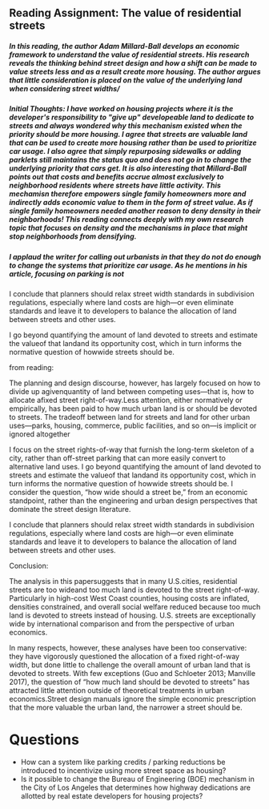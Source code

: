 ## Reading Assignment: The value of residential streets

##### _In this reading, the author Adam Millard-Ball develops an economic framework to understand the value of residential streets. His research reveals the thinking behind street design and how a shift can be made to value streets less and as a result create more housing. The author argues that little consideration is placed on the value of the underlying land when considering street widths/_

##### Initial Thoughts: I have worked on housing projects where it is the developer's responsibility to "give up" developeable land to dedicate to streets and always wondered why this mechanism existed when the priority should be more housing. I agree that streets are valuable land that can be used to create more housing rather than be used to prioritize car usage. I also agree that simply repurposing sidewalks or adding parklets still maintains the status quo and does not go in to change the underlying priority that cars get. It is also interesting that Millard-Ball points out that costs and benefits accrue almost exclusively to neighborhood residents where streets have little activity. This mechamisn therefore empowers single family homeowners more and indirectly adds economic value to them in the form of street value. As if single family homeowners needed another reason to deny density in their neighborhoods! This reading connects deeply with my own research topic that focuses on density and the mechanisms in place that might stop neighborhoods from densifying.

##### I applaud the writer for calling out urbanists in that they do not do enough to change the systems that prioritize car usage. As he mentions in his article, focusing on parking is not 

I conclude that planners should relax street width standards in subdivision regulations, especially where land costs are high—or even eliminate standards and leave it to developers to balance the allocation of land between streets and other uses.

 I go beyond quantifying the amount of land devoted to streets and estimate the valueof that landand its opportunity cost, which in turn informs the normative question of howwide streets should be.

from reading:

The planning and design discourse, however, has largely focused on how to divide up agivenquantity of land between competing uses—that is, how to allocate afixed street right-of-way.Less attention, either normatively or empirically, has been paid to how much urban land is or should be devoted to streets. The tradeoff between land for streets and land for other urban uses—parks, housing, commerce, public facilities, and so on—is implicit or ignored altogether

I focus on the street rights-of-way that furnish the long-term skeleton of a city, rather than off-street parking that can more easily convert to alternative land uses. I go beyond quantifying the amount of land devoted to streets and estimate the valueof that landand its opportunity cost, which in turn informs the normative question of howwide streets should be. I consider the question, “how wide should a street be,” from an economic standpoint, rather than the engineering and urban design perspectives that dominate the street design literature. 

I conclude that planners should relax street width standards in subdivision regulations, especially where land costs are high—or even eliminate standards and leave it to developers to balance the allocation of land between streets and other uses.

Conclusion:

The analysis in this papersuggests that in many U.S.cities, residential streets are too wideand too much land is devoted to the street right-of-way. Particularly in high-cost West Coast counties, housing costs are inflated, densities constrained, and overall social welfare reduced because too much land is devoted to streets
instead of housing. U.S. streets are exceptionally wide by international comparison and from the perspective of urban economics.

In many respects, however, these analyses have been too conservative: they have vigorously questioned the allocation of a fixed right-of-way width, but done little to challenge the overall amount of urban land that is devoted to streets. With few exceptions (Guo and Schloeter 2013; Manville 2017), the question of “how much land should be devoted to streets” has attracted little attention outside of theoretical treatments in urban economics.Street design manuals ignore the simple economic prescription that the more valuable the urban land, the narrower a street should be.


# Questions

* How can a system like parking credits / parking reductions be introduced to incentivize using more street space as housing?
* Is it possible to change the Bureau of Engineering (BOE) mechanism in the City of Los Angeles that determines how highway dedications are allotted by real estate developers for housing projects? 
